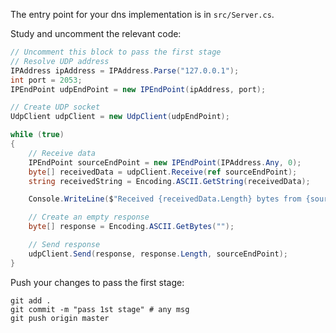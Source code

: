 The entry point for your dns implementation is in `src/Server.cs`.

Study and uncomment the relevant code: 

```csharp
// Uncomment this block to pass the first stage
// Resolve UDP address
IPAddress ipAddress = IPAddress.Parse("127.0.0.1");
int port = 2053;
IPEndPoint udpEndPoint = new IPEndPoint(ipAddress, port);

// Create UDP socket
UdpClient udpClient = new UdpClient(udpEndPoint);

while (true)
{
    // Receive data
    IPEndPoint sourceEndPoint = new IPEndPoint(IPAddress.Any, 0);
    byte[] receivedData = udpClient.Receive(ref sourceEndPoint);
    string receivedString = Encoding.ASCII.GetString(receivedData);

    Console.WriteLine($"Received {receivedData.Length} bytes from {sourceEndPoint}: {receivedString}");

    // Create an empty response
    byte[] response = Encoding.ASCII.GetBytes("");

    // Send response
    udpClient.Send(response, response.Length, sourceEndPoint);
}
```

Push your changes to pass the first stage:

```
git add .
git commit -m "pass 1st stage" # any msg
git push origin master
```
